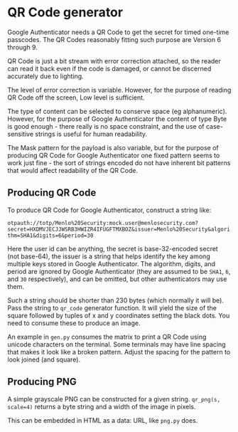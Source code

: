 QR Code generator
=================

Google Authenticator needs a QR Code to get the secret for timed one-time
passcodes. The QR Codes reasonably fitting such purpose are Version 6 through 9.

QR Code is just a bit stream with error correction attached, so the reader can
read it back even if the code is damaged, or cannot be discerned accurately due
to lighting.

The level of error correction is variable. However, for the purpose of reading
QR Code off the screen, Low level is sufficient.

The type of content can be selected to conserve space (eg alphanumeric).
However, for the purpose of Google Authenticator the content of type Byte is
good enough - there really is no space constraint, and the use of case-sensitive
strings is useful for human readability.

The Mask pattern for the payload is also variable, but for the purpose of
producing QR Code for Google Authenticator one fixed pattern seems to work just
fine - the sort of strings encoded do not have inherent bit patterns that would
affect readability of the QR Code.

Producing QR Code
-----------------
To produce QR Code for Google Authenticator, construct a string like:

`otpauth://totp/Menlo%20Security:mock.user@menlosecurity.com?secret=HXDMVJECJJWSRB3HWIZR4IFUGFTMXBOZ&issuer=Menlo%20Security&algorithm=SHA1&digits=6&period=30`

Here the user id can be anything, the secret is base-32-encoded secret (not
base-64), the issuer is a string that helps identify the key among multiple keys
stored in Google Authenticator. The algorithm, digits, and period are ignored by
Google Authenticator (they are assumed to be `SHA1`, `6`, and `30`
respectively), and can be omitted, but other authenticators may use them.

Such a string should be shorter than 230 bytes (which normally it will be). Pass
the string to `qr_code` generator function. It will yield the size of the square
followed by tuples of x and y coordinates setting the black dots. You need to
consume these to produce an image.

An example in `gen.py` consumes the matrix to print a QR Code using unicode 
characters on the terminal. Some terminals may have line spacing that makes it
look like a broken pattern. Adjust the spacing for the pattern to look joined
(and square).

Producing PNG
-------------
A simple grayscale PNG can be constructed for a given string.
`qr_png(s, scale=4)` returns a byte string and a width of the image in pixels.

This can be embedded in HTML as a data: URL, like `png.py` does.
